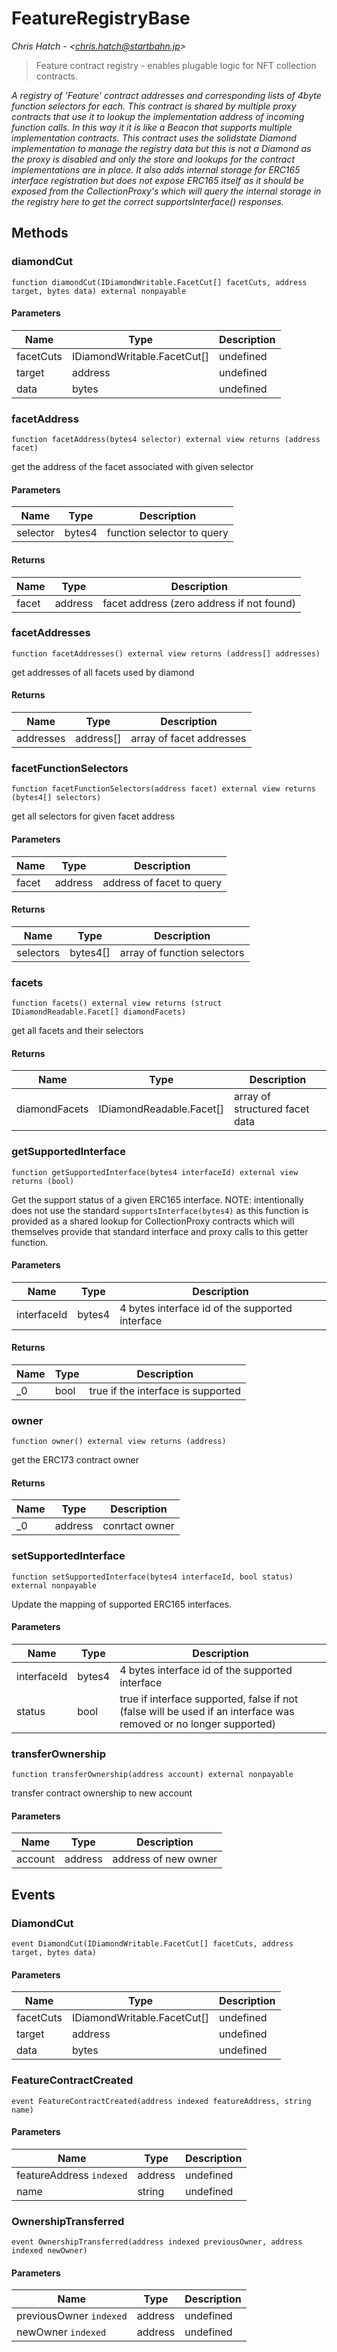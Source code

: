 # FeatureRegistryBase

*Chris Hatch - &lt;chris.hatch@startbahn.jp&gt;*

> Feature contract registry - enables plugable logic for NFT collection contracts.



*A registry of &#39;Feature&#39; contract addresses and corresponding lists of 4byte function selectors for each. This contract is shared by multiple proxy contracts that use it to lookup the implementation address of incoming function calls. In this way it it is like a Beacon that supports multiple implementation contracts. This contract uses the solidstate Diamond implementation to manage the registry data but this is not a Diamond as the proxy is disabled and only the store and lookups for the contract implementations are in place. It also adds internal storage for ERC165 interface registration but does not expose ERC165 itself as it should be exposed from the CollectionProxy&#39;s which will query the internal storage in the registry here to get the correct supportsInterface() responses.*

## Methods

### diamondCut

```solidity
function diamondCut(IDiamondWritable.FacetCut[] facetCuts, address target, bytes data) external nonpayable
```





#### Parameters

| Name | Type | Description |
|---|---|---|
| facetCuts | IDiamondWritable.FacetCut[] | undefined |
| target | address | undefined |
| data | bytes | undefined |

### facetAddress

```solidity
function facetAddress(bytes4 selector) external view returns (address facet)
```

get the address of the facet associated with given selector



#### Parameters

| Name | Type | Description |
|---|---|---|
| selector | bytes4 | function selector to query |

#### Returns

| Name | Type | Description |
|---|---|---|
| facet | address | facet address (zero address if not found) |

### facetAddresses

```solidity
function facetAddresses() external view returns (address[] addresses)
```

get addresses of all facets used by diamond




#### Returns

| Name | Type | Description |
|---|---|---|
| addresses | address[] | array of facet addresses |

### facetFunctionSelectors

```solidity
function facetFunctionSelectors(address facet) external view returns (bytes4[] selectors)
```

get all selectors for given facet address



#### Parameters

| Name | Type | Description |
|---|---|---|
| facet | address | address of facet to query |

#### Returns

| Name | Type | Description |
|---|---|---|
| selectors | bytes4[] | array of function selectors |

### facets

```solidity
function facets() external view returns (struct IDiamondReadable.Facet[] diamondFacets)
```

get all facets and their selectors




#### Returns

| Name | Type | Description |
|---|---|---|
| diamondFacets | IDiamondReadable.Facet[] | array of structured facet data |

### getSupportedInterface

```solidity
function getSupportedInterface(bytes4 interfaceId) external view returns (bool)
```

Get the support status of a given ERC165 interface. NOTE: intentionally does not use the standard `supportsInterface(bytes4)`   as this function is provided as a shared lookup for CollectionProxy   contracts which will themselves provide that standard interface and   proxy calls to this getter function.



#### Parameters

| Name | Type | Description |
|---|---|---|
| interfaceId | bytes4 | 4 bytes interface id of the supported interface |

#### Returns

| Name | Type | Description |
|---|---|---|
| _0 | bool | true if the interface is supported |

### owner

```solidity
function owner() external view returns (address)
```

get the ERC173 contract owner




#### Returns

| Name | Type | Description |
|---|---|---|
| _0 | address | conrtact owner |

### setSupportedInterface

```solidity
function setSupportedInterface(bytes4 interfaceId, bool status) external nonpayable
```

Update the mapping of supported ERC165 interfaces.



#### Parameters

| Name | Type | Description |
|---|---|---|
| interfaceId | bytes4 | 4 bytes interface id of the supported interface |
| status | bool | true if interface supported, false if not (false will be   used if an interface was removed or no longer supported) |

### transferOwnership

```solidity
function transferOwnership(address account) external nonpayable
```

transfer contract ownership to new account



#### Parameters

| Name | Type | Description |
|---|---|---|
| account | address | address of new owner |



## Events

### DiamondCut

```solidity
event DiamondCut(IDiamondWritable.FacetCut[] facetCuts, address target, bytes data)
```





#### Parameters

| Name | Type | Description |
|---|---|---|
| facetCuts  | IDiamondWritable.FacetCut[] | undefined |
| target  | address | undefined |
| data  | bytes | undefined |

### FeatureContractCreated

```solidity
event FeatureContractCreated(address indexed featureAddress, string name)
```





#### Parameters

| Name | Type | Description |
|---|---|---|
| featureAddress `indexed` | address | undefined |
| name  | string | undefined |

### OwnershipTransferred

```solidity
event OwnershipTransferred(address indexed previousOwner, address indexed newOwner)
```





#### Parameters

| Name | Type | Description |
|---|---|---|
| previousOwner `indexed` | address | undefined |
| newOwner `indexed` | address | undefined |



